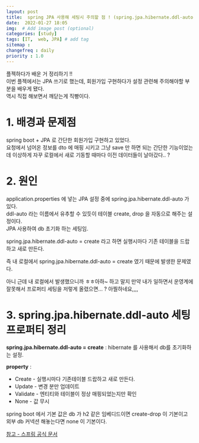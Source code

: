 ```yaml
---
layout: post
title:  spring JPA 사용해 세팅시 주의할 점 ! (spring.jpa.hibernate.ddl-auto)
date:  2022-01-27 18:05
img:  # Add image post (optional)
categories: [study]
tags: [IT,  web, JPA] # add tag
sitemap :
changefreq : daily
priority : 1.0
---
```


플젝하다가 배운 거 정리하기 !!   
이번 플젝에서는 JPA 쓰기로 했는데,  회원가입 구현하다가 설정 관련해 주의해야할 부분을 배우게 됐다.  
역시 직접 해보면서 깨닫는게 직빵이다.  

# 1. 배경과 문제점 
spring boot + JPA 로 간단한 회원가입 구현하고 있었다.  
요청에서 넘어온 정보를 dto 에 매핑 시키고 그냥 save 만 하면 되는 간단한 기능이었는데 이상하게 자꾸 로컬에서 새로 기동할 때마다 이전 데이터들이 날아갔다.. ?   

# 2. 원인 
application.properties 에 넣는 JPA  설정 중에 spring.jpa.hibernate.ddl-auto 가 있다.  
ddl-auto 라는 이름에서 유추할 수 있듯이 테이블 create, drop 을 자동으로 해주는 설정이다.  
JPA 사용하여 db 초기화 하는 세팅임. 

spring.jpa.hibernate.ddl-auto = create 라고 하면 실행시마다 기존 테이블을 드랍하고 새로 만든다.   

즉 내 로컬에서 spring.jpa.hibernate.ddl-auto = create 였기 때문에 발생한 문제였다.  

아니 근데 내 로컬에서 발생했으니까 ㅎㅎ아하~ 하고 말지 만약 내가 일하면서 운영계에 잘못해서 프로퍼티 세팅을 저렇게 올렸으면... ? 아찔하네요,,,,    

# 3. spring.jpa.hibernate.ddl-auto 세팅 프로퍼티 정리  

**spring.jpa.hibernate.ddl-auto = create** :  hibernate 를 사용해서 db를 초기화하는 설정.  

**property** :   
+ Create  - 실행시마다 기존테이블 드랍하고 새로 만든다.   
+ Update - 변경 분만 업데이트   
+ Validate -  엔티티와 테이블이 정상 매핑되었는지만 확인  
+ None - 값 무시     
 
spring boot 에서 기본 값은  db 가 h2 같은 임베디드이면 create-drop 이 기본이고 외부 db 커넥션 해놓는다면 none 이 기본이다.   

[참고 - 스프링 공식 문서](https://docs.spring.io/spring-boot/docs/1.1.0.M1/reference/html/howto-database-initialization.html)


